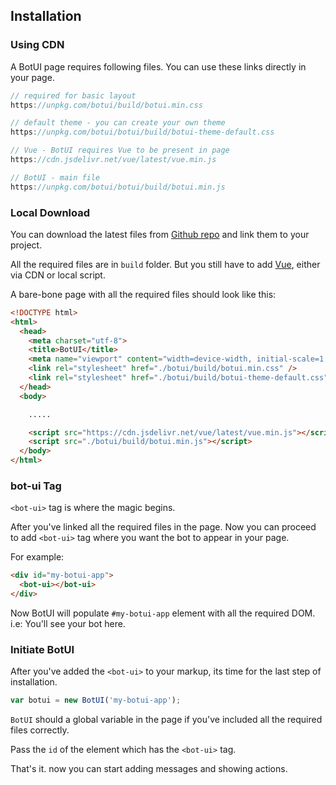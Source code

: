 
## Installation


### Using CDN

A BotUI page requires following files. You can use these links directly in your page.

```javascript
// required for basic layout
https://unpkg.com/botui/build/botui.min.css

// default theme - you can create your own theme
https://unpkg.com/botui/botui/build/botui-theme-default.css

// Vue - BotUI requires Vue to be present in page
https://cdn.jsdelivr.net/vue/latest/vue.min.js

// BotUI - main file
https://unpkg.com/botui/botui/build/botui.min.js

```



### Local Download

You can download the latest files from [Github repo](https://github.com/moinism/botui/) and link them to your project.

All the required files are in `build` folder. But you still have to add [Vue](https://cdn.jsdelivr.net/vue/latest/vue.min.js), either via CDN or local script.


A bare-bone page with all the required files should look like this:

```html
<!DOCTYPE html>
<html>
  <head>
    <meta charset="utf-8">
    <title>BotUI</title>
    <meta name="viewport" content="width=device-width, initial-scale=1, maximum-scale=1">
    <link rel="stylesheet" href="./botui/build/botui.min.css" />
    <link rel="stylesheet" href="./botui/build/botui-theme-default.css" />
  </head>
  <body>

    .....

    <script src="https://cdn.jsdelivr.net/vue/latest/vue.min.js"></script>
    <script src="./botui/build/botui.min.js"></script>
  </body>
</html>
```

### bot-ui Tag

`<bot-ui>` tag is where the magic begins.

After you've linked all the required files in the page. Now you can proceed to add `<bot-ui>` tag where you want the bot to appear in your page.

For example:

```html
<div id="my-botui-app">
  <bot-ui></bot-ui>
</div>
```

Now BotUI will populate `#my-botui-app` element with all the required DOM. i.e: You'll see your bot here.

### Initiate BotUI

After you've added the `<bot-ui>` to your markup, its time for the last step of installation.

```javascript
var botui = new BotUI('my-botui-app');
```

`BotUI` should a global variable in the page if you've included all the required files correctly.

Pass the `id` of the element which has the `<bot-ui>` tag.

That's it. now you can start adding messages and showing actions.
